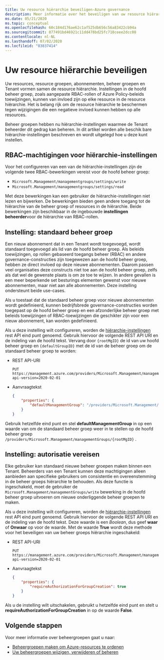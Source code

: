 ```yaml
---
title: Uw resource hiërarchie beveiligen-Azure governance
description: Meer informatie over het beveiligen van uw resource hiërarchie met hiërarchie-instellingen, zoals het instellen van de standaard beheer groep.
ms.date: 05/21/2020
ms.topic: conceptual
ms.openlocfilehash: 60c184d176ae62c1af525db656c56a83422cb94a
ms.sourcegitcommit: 877491bd46921c11dd478bd25fc718ceee2dcc08
ms.contentlocale: nl-NL
ms.lasthandoff: 07/02/2020
ms.locfileid: "83837414"
---
```

# <a name="how-to-protect-your-resource-hierarchy"></a>Uw resource hiërarchie beveiligen

Uw resources, resource groepen, abonnementen, beheer groepen en Tenant vormen samen de resource hiërarchie. Instellingen in de hoofd beheer groep, zoals aangepaste RBAC-rollen of Azure Policy-beleids toewijzingen, kunnen van invloed zijn op elke resource in de resource hiërarchie. Het is belang rijk om de resource hiërarchie te beschermen tegen wijzigingen die een negatieve invloed kunnen hebben op alle resources.

Beheer groepen hebben nu hiërarchie-instellingen waarmee de Tenant beheerder dit gedrag kan beheren. In dit artikel worden alle beschik bare hiërarchie-instellingen beschreven en wordt uitgelegd hoe u deze kunt instellen.

## <a name="rbac-permissions-for-hierarchy-settings"></a>RBAC-machtigingen voor hiërarchie-instellingen

Voor het configureren van een van de hiërarchie-instellingen zijn de volgende twee RBAC-bewerkingen vereist voor de hoofd beheer groep:

- `Microsoft.Management/managementgroups/settings/write`
- `Microsoft.Management/managementgroups/settings/read`

Met deze bewerkingen kan een gebruiker de hiërarchie-instellingen niet lezen en bijwerken. De bewerkingen bieden geen andere toegang tot de hiërarchie van de beheer groep of resources in de hiërarchie. Beide bewerkingen zijn beschikbaar in de ingebouwde **instellingen beheerder**voor de hiërarchie van RBAC-rollen.

## <a name="setting---default-management-group"></a>Instelling: standaard beheer groep

Een nieuw abonnement dat in een Tenant wordt toegevoegd, wordt standaard toegevoegd als lid van de hoofd beheer groep. Als beleids toewijzingen, op rollen gebaseerd toegangs beheer (RBAC) en andere governance-constructies zijn toegewezen aan de hoofd beheer groep, hebben ze direct invloed op deze nieuwe abonnementen. Daarom passen veel organisaties deze constructs niet toe aan de hoofd beheer groep, zelfs als dat wel de gewenste plaats is om ze toe te wijzen. In andere gevallen is een meer beperkende set besturings elementen gewenst voor nieuwe abonnementen, maar niet aan alle abonnementen. Deze instelling ondersteunt beide use-cases.

Als u toestaat dat de standaard beheer groep voor nieuwe abonnementen wordt gedefinieerd, kunnen bedrijfsbrede governance-constructies worden toegepast op de hoofd beheer groep en een afzonderlijke beheer groep met beleids toewijzingen of RBAC-toewijzingen die geschikter zijn voor een nieuw abonnement, kan worden gedefinieerd.

Als u deze instelling wilt configureren, worden de [hiërarchie-instellingen](/rest/api/resources/hierarchysettings) rest API eind punt genoemd. Gebruik hiervoor de volgende REST API URI en de indeling van de hoofd tekst. Vervang door `{rootMgID}` de id van uw hoofd beheer groep en `{defaultGroupID}` met de id van de beheer groep om de standaard beheer groep te worden:

- REST API-URI

  ```http
  PUT https://management.azure.com/providers/Microsoft.Management/managementGroups/{rootMgID}/settings/default?api-version=2020-02-01
  ```

- Aanvraagtekst

  ```json
  {
      "properties": {
          "defaultManagementGroup": "/providers/Microsoft.Management/managementGroups/{defaultGroupID}"
      }
  }
  ```

Gebruik hetzelfde eind punt en stel **defaultManagementGroup** in op een waarde van om de standaard beheer groep weer in te stellen op de hoofd beheer groep `/providers/Microsoft.Management/managementGroups/{rootMgID}` .

## <a name="setting---require-authorization"></a>Instelling: autorisatie vereisen

Elke gebruiker kan standaard nieuwe beheer groepen maken binnen een Tenant. Beheerders van een Tenant kunnen deze machtigingen alleen aanbieden aan specifieke gebruikers om consistentie en overeenstemming in de beheer groeps hiërarchie te behouden. Als deze functie is ingeschakeld, moet de gebruiker de `Microsoft.Management/managementGroups/write` bewerking in de hoofd beheer groep uitvoeren om nieuwe onderliggende beheer groepen te maken.

Als u deze instelling wilt configureren, worden de [hiërarchie-instellingen](/rest/api/resources/hierarchysettings) rest API eind punt genoemd. Gebruik hiervoor de volgende REST API URI en de indeling van de hoofd tekst. Deze waarde is een _Boolean_, dus geef **waar** of **Onwaar** op voor de waarde. Met de waarde **True** wordt deze methode voor het beveiligen van uw beheer groeps hiërarchie ingeschakeld:

- REST API-URI

  ```http
  PUT https://management.azure.com/providers/Microsoft.Management/managementGroups/{rootMgID}/settings/default?api-version=2020-02-01
  ```

- Aanvraagtekst

  ```json
  {
      "properties": {
          "requireAuthorizationForGroupCreation": true
      }
  }
  ```

Als u de instelling wilt uitschakelen, gebruikt u hetzelfde eind punt en stelt u **requireAuthorizationForGroupCreation** in op de waarde **False**.

## <a name="next-steps"></a>Volgende stappen

Voor meer informatie over beheergroepen gaat u naar:

- [Beheergroepen maken om Azure-resources te ordenen](../create.md)
- [Uw beheergroepen wijzigen, verwijderen of beheren](../manage.md)

